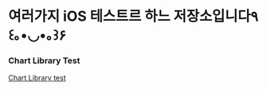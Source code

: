 # 여러가지 iOS 테스트르 하느 저장소입니다٩꒰｡•◡•｡꒱۶

### Chart Library Test
[Chart Library test](https://github.com/hryeong66/iOS_Repo/blob/main/Test-Charts-Library/README.md)
